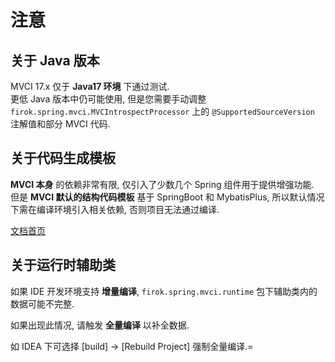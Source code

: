 # 注意

## 关于 Java 版本

MVCI 17.x 仅于 **Java17 环境** 下通过测试.  
更低 Java 版本中仍可能使用, 但是您需要手动调整 `firok.spring.mvci.MVCIntrospectProcessor` 上的 `@SupportedSourceVersion` 注解值和部分 MVCI 代码.

## 关于代码生成模板

**MVCI 本身** 的依赖非常有限,
仅引入了少数几个 Spring 组件用于提供增强功能.  
但是 **MVCI 默认的结构代码模板** 基于 SpringBoot 和 MybatisPlus,
所以默认情况下需在编译环境引入相关依赖, 否则项目无法通过编译.

[文档首页](home.md)

## 关于运行时辅助类

如果 IDE 开发环境支持 **增量编译**, `firok.spring.mvci.runtime` 包下辅助类内的数据可能不完整.

如果出现此情况, 请触发 **全量编译** 以补全数据.

如 IDEA 下可选择 [build] -> [Rebuild Project] 强制全量编译.=
